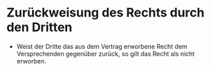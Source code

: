 # Zurückweisung des Rechts durch den Dritten

- Weist der Dritte das aus dem Vertrag erworbene Recht dem Versprechenden gegenüber zurück, so gilt das Recht als nicht erworben.


